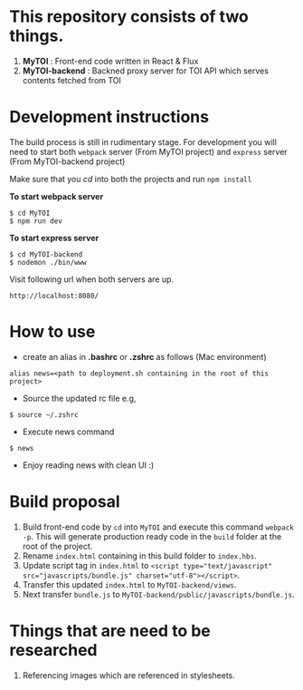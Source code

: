 # This repository consists of two things.
1. **MyTOI** 					:	Front-end code written in React & Flux
2. **MyTOI-backend** 	:	Backned proxy server for TOI API which serves contents fetched from TOI

# Development instructions

The build process is still in rudimentary stage. For development you will need to start both `webpack` server (From MyTOI project) and `express` server (From MyTOI-backend project)

Make sure that you *cd* into both the projects and run `npm install`

**To start webpack server**
```
$ cd MyTOI
$ npm run dev
```

**To start express server**
```
$ cd MyTOI-backend
$ nodemon ./bin/www
```

Visit following url when both servers are up.
```
http://localhost:8080/
```

# How to use
- create an alias in **.bashrc** or **.zshrc** as follows (Mac environment)
```
alias news=<path to deployment.sh containing in the root of this project>
```
- Source the updated rc file e.g,
```
$ source ~/.zshrc
```
- Execute news command
```
$ news
```
- Enjoy reading news with clean UI :)

# Build proposal
1. Build front-end code by `cd` into `MyTOI` and execute this command `webpack -p`. This will generate production ready code in the `build` folder at the root of the project.
2. Rename `index.html` containing in this build folder to `index.hbs`.
3. Update script tag in `index.html` to `<script type="text/javascript" src="javascripts/bundle.js" charset="utf-8"></script>`.
4. Transfer this updated `index.html` to `MyTOI-backend/views`.
5. Next transfer `bundle.js` to `MyTOI-backend/public/javascripts/bundle.js`.

# Things that are need to be researched
1. Referencing images which are referenced in stylesheets.